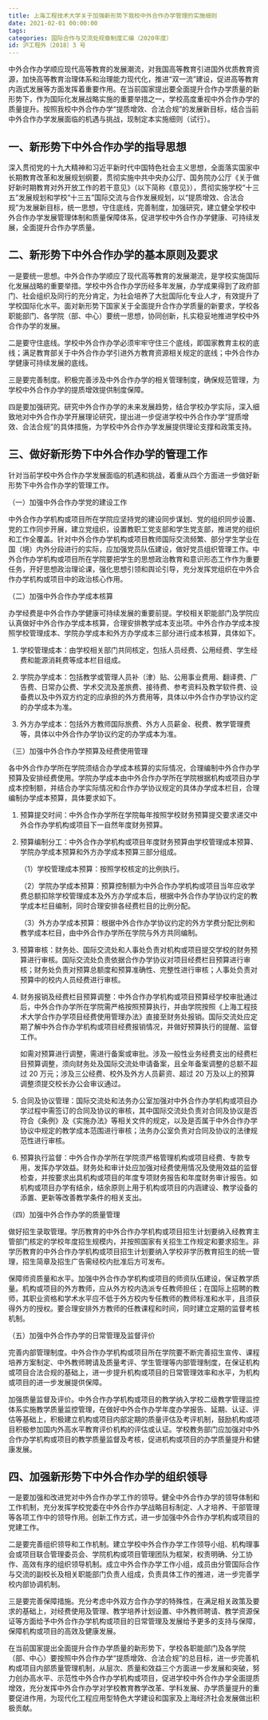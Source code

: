 ```yaml
---
title: 上海工程技术大学关于加强新形势下我校中外合作办学管理的实施细则
date: 2021-02-01 00:00:00
tags: 
categories: 国际合作与交流处规章制度汇编（2020年度）
id: 沪工程外〔2018〕3 号
---
```


中外合作办学顺应现代高等教育的发展潮流，对我国高等教育引进国外优质教育资源，加快高等教育治理体系和治理能力现代化，推进“双一流”建设，促进高等教育内涵式发展等方面发挥着重要作用。在当前国家提出要全面提升合作办学质量的新形势下，作为国际化发展战略实施的重要举措之一，学校高度重视中外合作办学的质量提升。按照我校中外合作办学“提质增效、合法合规”的发展新目标，结合当前中外合作办学发展面临的机遇与挑战，现制定本实施细则（试行）。

## 一、新形势下中外合作办学的指导思想

深入贯彻党的十九大精神和习近平新时代中国特色社会主义思想，全面落实国家中长期教育改革和发展规划纲要，贯彻实施中共中央办公厅、国务院办公厅《关于做好新时期教育对外开放工作的若干意见》（以下简称《意见》），贯彻实施学校“十三五”发展规划和学校“十三五”国际交流与合作发展规划，以“提质增效、合法合规”为发展新目标，统一思想，守住底线，完善制度，加强研究，建立健全学校中外合作办学发展管理体制和质量保障体系，促进学校中外合作办学健康、可持续发展，全面提升合作办学质量。

## 二、新形势下中外合作办学的基本原则及要求

一是要统一思想。中外合作办学顺应了现代高等教育的发展潮流，是学校实施国际化发展战略的重要举措。学校中外合作办学历经多年发展，办学成果得到了政府部门、社会组织及同行的充分肯定，为社会培养了大批国际化专业人才，有效提升了学校国际化水平。面对新形势下国家关于全面提升合作办学质量的新要求，学校各职能部门、各学院（部、中心）要统一思想，协同创新，扎实稳妥地推进学校中外合作办学的发展。

二是要守住底线。学校中外合作办学必须牢牢守住三个底线，即国家教育主权的底线；满足教育部关于中外合作办学引进外方教育资源相关规定的底线；中外合作办学健康可持续发展的底线。

三是要完善制度。积极完善涉及中外合作办学的相关管理制度，确保规范管理，为学校中外合作办学的提质增效提供制度保障。

四是要加强研究。研究中外合作办学的未来发展趋势，结合学校办学实际，深入细致地对中外合作办学开展理论研究，提出进一步促进学校中外合作办学“提质增效、合法合规”的具体措施，为学校中外合作办学发展提供理论支撑和政策支持。

## 三、做好新形势下中外合作办学的管理工作

针对当前学校中外合作办学发展面临的机遇和挑战，着重从四个方面进一步做好新形势下中外合作办学的管理工作。

（一）加强中外合作办学党的建设工作

中外合作办学机构或项目所在学院应坚持党的建设同步谋划、党的组织同步设置、党的工作同步开展，建立党组织，设置教职工党支部和学生党支部，推进党的组织和工作全覆盖。针对中外合作办学机构或项目教师国际交流频繁、部分学生学业在国（境）内外分段进行的实际，应加强党员队伍建设，做好党员组织管理工作。中外合作办学机构或项目所在学院要把学生的思想政治教育和意识形态工作作为重要任务，开好思想政治理论课，强化思想引领和舆论引导，充分发挥党组织在中外合作办学机构或项目中的政治核心作用。

（二）加强中外合作办学成本核算

办学经费是中外合作办学健康可持续发展的重要前提。学校相关职能部门及学院应认真做好中外合作办学成本核算，合理安排教学成本支出项。中外合作办学成本按照学校管理成本、学院办学成本和外方办学成本三部分进行成本核算，具体如下。

1. 学校管理成本：由学校相关部门共同核定，包括人员经费、公用经费、学生经费和能源消耗费等成本栏目组成。

2. 学院办学成本：包括教学或管理人员补（津）贴、公用事业费用、翻译费、广告费、日常办公费、学术交流及差旅费、接待费、参考资料及教学软件费、设备费以及中外双方约定的应承担的外方费用等，具体以中外合作办学协议约定的办学成本为准。

3. 外方办学成本：包括外方教师国际旅费、外方人员薪金、税费、教学管理费等，具体以中外合作办学协议约定的办学成本为准。

（三）加强中外合作办学预算及经费使用管理

各中外合作办学所在学院须结合办学成本核算的实际情况，合理编制中外合作办学预算及安排经费使用。学院办学成本由中外合作办学所在学院根据机构或项目办学成本控制额，并结合办学实际情况和合作办学协议规定的具体办学成本栏目，合理编制办学成本预算，具体要求如下。

1. 预算提交时间：中外合作办学所在学院每年按照学校财务预算提交要求递交中外合作办学机构或项目下一自然年度财务预算。

2. 预算编制分工：中外合作办学机构或项目年度财务预算由学校管理成本预算、学院办学成本预算和外方办学成本预算三部分组成。

   （1）学校管理成本预算：按照学校核定的比例执行。

   （2）学院办学成本预算：预算控制额为中外合作办学机构或项目当年应收学费总额扣除学校管理成本及外方办学成本后，根据中外合作办学协议约定的教学成本栏目编制，同时合理安排各经费栏目的比例分配。

   （3）外方办学成本预算：根据中外合作办学协议约定的外方学费分配比例和教学成本栏目，由中外合作办学所在学院与外方共同编制。

3. 预算审核：财务处、国际交流处和人事处负责对机构或项目提交学校的财务预算进行审核。国际交流处负责依据合作办学协议对项目经费栏目预算进行审核；财务处负责对预算总额度和预算准确性、完整性进行审核；人事处负责对预算中的校内人员经费进行审核。

4. 财务报销及经费栏目预算调整：中外合作办学机构或项目预算经学校审批通过后，中外合作办学所在学院需严格按照预算执行，并由学院按照《上海工程技术大学合作办学项目经费使用管理办法》直接至财务处报销。国际交流处应定期了解中外合作办学机构或项目经费报销情况，并做好预算执行的提醒、监督工作。

   如需对预算进行调整，需进行备案或审批。涉及一般性业务经费支出的经费栏目预算调整，须向财务处及国际交流处申请备案，且全年备案调整的总额不超过 20 万元；涉及三公经费、校外及外方人员薪资、超过 20 万及以上的预算调整须提交校长办公会审议通过。

5. 合同及协议管理：国际交流处和法务办公室加强对中外合作办学机构或项目办学过程中需签订的合同及协议的审核，其中国际交流处负责对合同及协议是否符合《条例》及《实施办法》等相关文件的规定，以及是否属于中外合作办学协议中规定的教学成本范围进行审核；法务办公室负责对合同及协议的法律规范性进行审核。

6. 预算执行监督：中外合作办学所在学院须严格管理机构或项目经费、专款专用，发挥办学效益。财务处和审计处应加强对经费使用情况及使用效益的监督检查，并按要求出具机构或项目的年度专项财务报告和年度财务审计报告。如机构或项目办学有结余，结余原则上用于机构或项目的内涵建设、教学设备的添置、更新等改善教学条件的相关支出。

（四）加强中外合作办学的质量管理

做好招生录取管理。学历教育的中外合作办学机构或项目招生计划要纳入经教育主管部门核定的学校年度招生规模内，并按照国家有关招生工作规定和要求招生。非学历教育的中外合作办学机构或项目招生计划要纳入学校非学历教育招生的统一管理，招生简章及招生广告需经校内批准后方可发布。

保障师资质量和水平。加强中外合作办学机构或项目的师资队伍建设，保证教学质量。机构或项目的外方教师，应从外方校内选派专任教师担任；在国际上招聘的教师，其职业资格和学术水平应不低于外方校内专任教师的教师标准和水平，且须获得外方的授权。要合理安排外方教师的任教课程和时间，同时建立定期的监督考核机制。

（五）加强中外合作办学的日常管理及监督评价

完善内部管理制度。中外合作办学机构或项目所在学院要不断完善招生宣传、课程培养方案制定、中外教师聘请及质量考评、学生管理等内部管理制度，在保证机构或项目合法合规的基础上，进一步提升机构或项目的日常管理效率和水平，为机构或项目的进一步发展提供保障。

加强质量监督及评价。中外合作办学机构或项目的教学纳入学校二级教学管理监控体系实施教学质量监控管理，在做好中外合作办学年度办学报告、延期、认证、评估等基础上，积极建立机构或项目内部定期的质量评估及考评机制，鼓励机构或项目积极参加国内外高水平教育评价机构的评估或认证。学校教务部门应加强对中外合作办学机构或项目的教学质量监督及考核，促进机构或项目的办学质量提升和健康发展。

## 四、加强新形势下中外合作办学的组织领导

一是要加强和改进党对中外合作办学工作的领导。健全中外合作办学的领导体制和工作机制，充分发挥学校党委在中外合作办学战略目标制定、人才培养、干部管理等各项工作中的领导作用。创新工作方式，进一步加强中外合作办学机构或项目的党建工作。

二是要完善组织领导和工作机制。建立学校中外合作办学工作领导小组、机构理事会或项目联合管理委员会、学院机构或项目管理团队为框架，权责明确、分工协作、高效有序的组织领导机制。成立中外合作办学工作小组，成员由分管国际合作与交流的副校长及相关职能部门负责人组成，负责具体工作的推进，进一步完善学校内部协调机制。

三是要完善保障措施。充分考虑中外双方合作办学的特殊性，在满足相关政策及要求的基础上，对经费使用及管理、教学培养计划设置、中外教师聘请、教学资源保证等方面给予中外合作办学机构或项目的日常管理及发展给予更多的支持与保障，保障机构或项目的高效及健康发展。

在当前国家提出全面提升合作办学质量的新形势下，学校各职能部门及各学院（部、中心）要按照中外合作办学“提质增效、合法合规”的总目标，进一步完善机构或项目内部质量管理机制，从层次、质量和效益三个方面进一步发展和突破，努力创办高水平、示范性中外合作办学机构或项目，促进学校中外合作办学全面提质增效，充分发挥中外合作办学对学校教育教学改革、学科发展、办学质量提升的重要促进作用，为现代化工程应用型特色大学建设和国家及上海经济社会发展做出积极贡献。
